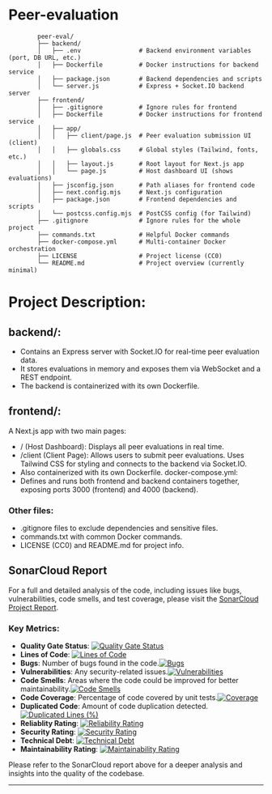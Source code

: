 # Peer-evaluation

            peer-eval/
            ├── backend/
            │   ├── .env                # Backend environment variables (port, DB URL, etc.)
            │   ├── Dockerfile          # Docker instructions for backend service
            │   ├── package.json        # Backend dependencies and scripts
            │   └── server.js           # Express + Socket.IO backend server
            ├── frontend/
            │   ├── .gitignore          # Ignore rules for frontend
            │   ├── Dockerfile          # Docker instructions for frontend service
            │   ├── app/
            │   │   ├── client/page.js  # Peer evaluation submission UI (client)
            │   │   ├── globals.css     # Global styles (Tailwind, fonts, etc.)
            │   │   ├── layout.js       # Root layout for Next.js app
            │   │   └── page.js         # Host dashboard UI (shows evaluations)
            │   ├── jsconfig.json       # Path aliases for frontend code
            │   ├── next.config.mjs     # Next.js configuration
            │   ├── package.json        # Frontend dependencies and scripts
            │   └── postcss.config.mjs  # PostCSS config (for Tailwind)
            ├── .gitignore              # Ignore rules for the whole project
            ├── commands.txt            # Helpful Docker commands
            ├── docker-compose.yml      # Multi-container Docker orchestration
            ├── LICENSE                 # Project license (CC0)
            └── README.md               # Project overview (currently minimal)

# Project Description:

## backend/:
- Contains an Express server with Socket.IO for real-time peer evaluation data. 
- It stores evaluations in memory and exposes them via WebSocket and a REST endpoint. 
- The backend is containerized with its own Dockerfile.

## frontend/:
A Next.js app with two main pages:

- / (Host Dashboard): Displays all peer evaluations in real time.
- /client (Client Page): Allows users to submit peer evaluations. Uses Tailwind CSS for styling and connects to the backend via Socket.IO. 
- Also containerized with its own Dockerfile.
docker-compose.yml:
- Defines and runs both frontend and backend containers together, exposing ports 3000 (frontend) and 4000 (backend).

### Other files:

- .gitignore files to exclude dependencies and sensitive files.
- commands.txt with common Docker commands.
- LICENSE (CC0) and README.md for project info.

## SonarCloud Report

For a full and detailed analysis of the code, including issues like bugs, vulnerabilities, code smells, and test coverage, please visit the [SonarCloud Project Report](https://sonarcloud.io/project/overview?id=Haksham_peer-evaluation).

### Key Metrics:
- **Quality Gate Status**: [![Quality Gate Status](https://sonarcloud.io/api/project_badges/measure?project=Haksham_peer-evaluation&metric=alert_status)](https://sonarcloud.io/summary/new_code?id=Haksham_peer-evaluation)
- **Lines of Code**: [![Lines of Code](https://sonarcloud.io/api/project_badges/measure?project=Haksham_peer-evaluation&metric=ncloc)](https://sonarcloud.io/summary/new_code?id=Haksham_peer-evaluation)
- **Bugs**: Number of bugs found in the code.[![Bugs](https://sonarcloud.io/api/project_badges/measure?project=Haksham_peer-evaluation&metric=bugs)](https://sonarcloud.io/summary/new_code?id=Haksham_peer-evaluation)
- **Vulnerabilities**: Any security-related issues.[![Vulnerabilities](https://sonarcloud.io/api/project_badges/measure?project=Haksham_peer-evaluation&metric=vulnerabilities)](https://sonarcloud.io/summary/new_code?id=Haksham_peer-evaluation)
- **Code Smells**: Areas where the code could be improved for better maintainability.[![Code Smells](https://sonarcloud.io/api/project_badges/measure?project=Haksham_peer-evaluation&metric=code_smells)](https://sonarcloud.io/summary/new_code?id=Haksham_peer-evaluation)
- **Code Coverage**: Percentage of code covered by unit tests.[![Coverage](https://sonarcloud.io/api/project_badges/measure?project=Haksham_peer-evaluation&metric=coverage)](https://sonarcloud.io/summary/new_code?id=Haksham_peer-evaluation)
- **Duplicated Code**: Amount of code duplication detected.[![Duplicated Lines (%)](https://sonarcloud.io/api/project_badges/measure?project=Haksham_peer-evaluation&metric=duplicated_lines_density)](https://sonarcloud.io/summary/new_code?id=Haksham_peer-evaluation)
- **Reliablity Rating**: [![Reliability Rating](https://sonarcloud.io/api/project_badges/measure?project=Haksham_peer-evaluation&metric=reliability_rating)](https://sonarcloud.io/summary/new_code?id=Haksham_peer-evaluation)
- **Security Rating**: [![Security Rating](https://sonarcloud.io/api/project_badges/measure?project=Haksham_peer-evaluation&metric=security_rating)](https://sonarcloud.io/summary/new_code?id=Haksham_peer-evaluation)
- **Technical Debt**: [![Technical Debt](https://sonarcloud.io/api/project_badges/measure?project=Haksham_peer-evaluation&metric=sqale_index)](https://sonarcloud.io/summary/new_code?id=Haksham_peer-evaluation)
- **Maintainability Rating**: [![Maintainability Rating](https://sonarcloud.io/api/project_badges/measure?project=Haksham_peer-evaluation&metric=sqale_rating)](https://sonarcloud.io/summary/new_code?id=Haksham_peer-evaluation)

Please refer to the SonarCloud report above for a deeper analysis and insights into the quality of the codebase.

---